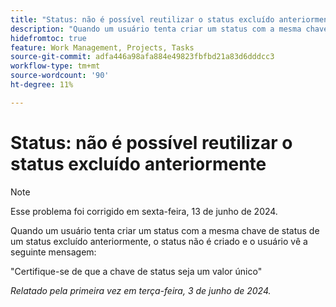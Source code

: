 ```yaml
---
title: "Status: não é possível reutilizar o status excluído anteriormente"
description: "Quando um usuário tenta criar um status com a mesma chave de status de um status excluído anteriormente, o status não é criado e o usuário vê uma mensagem."
hidefromtoc: true
feature: Work Management, Projects, Tasks
source-git-commit: adfa446a98afa884e49823fbfbd21a83d6dddcc3
workflow-type: tm+mt
source-wordcount: '90'
ht-degree: 11%

---
```



# Status: não é possível reutilizar o status excluído anteriormente

>[!NOTE]
>
>Esse problema foi corrigido em sexta-feira, 13 de junho de 2024.

Quando um usuário tenta criar um status com a mesma chave de status de um status excluído anteriormente, o status não é criado e o usuário vê a seguinte mensagem:

&quot;Certifique-se de que a chave de status seja um valor único&quot;

_Relatado pela primeira vez em terça-feira, 3 de junho de 2024._
